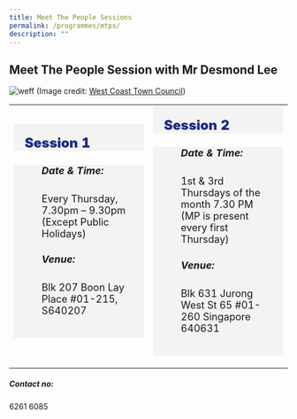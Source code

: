 ```yaml
---
title: Meet The People Sessions
permalink: /programmes/mtps/
description: ""
---
```

## Meet The People Session with Mr Desmond Lee
![weff](/images/desmond-lee-–-west-coast-town-councils.png)
(Image credit: 
[West Coast Town Council](https://wctc.org.sg/desmond-lee/))

<table style="width:100%">
  <tbody><tr>
    <td style="width:50%">
			<div style="font-size:24px; font-weight: 900; color: #1c2c84; background-color: #f3f3f3; padding: 20px 0px 0px 20px;" class="row"> Session 1</div>
<div style="font-size:18px ;background-color: #f3f3f3; padding: 0px 25px 0px 20px;" class="row">
	<ul>
<h5><strong>Date &amp; Time:</strong></h5>Every Thursday, 7.30pm – 9.30pm 
		(Except Public Holidays)<p></p><h5><strong>Venue:</strong></h5>Blk 207 Boon Lay Place #01-215, S640207<p></p><br>
    </ul></div></td>	
    <td style="width:50%">
					<div style="font-size:24px; font-weight: 900; color: #1c2c84; background-color: #f3f3f3; padding: 20px 0px 0px 20px;" class="row"> Session 2</div>
<div style="font-size:18px ;background-color: #f3f3f3; padding: 0px 25px 0px 20px;" class="row">
	<ul>
  <h5><strong>Date &amp; Time:</strong></h5>1st &amp; 3rd Thursdays of the month  
7.30 PM (MP is present every first Thursday)<p></p><h5><strong>Venue:</strong></h5>Blk 631 Jurong West St 65 #01-260 Singapore 640631<p></p><p></p><p></p>
	<br>
<div style="width:50%;display:flex;flex-wrap:wrap;"></div></ul></div></td></tr></tbody></table>

<h5><strong>Contact no:</strong></h5>6261 6085